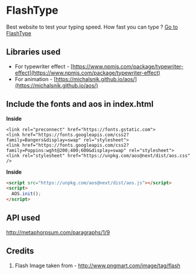 
# FlashType
Best website to test your typing speed.
How fast you can type ? 
[Go to FlashType](https://rohit-nandagawali.github.io/FlashType/)

## Libraries used

 - For typewriter effect - [https://www.npmjs.com/package/typewriter-effect](https://www.npmjs.com/package/typewriter-effect)
 - For animation - [https://michalsnik.github.io/aos/](https://michalsnik.github.io/aos/)
 
## Include the fonts and aos in index.html

**Inside**
  
```
<link rel="preconnect" href="https://fonts.gstatic.com">
<link href="https://fonts.googleapis.com/css2?family=Bangers&display=swap" rel="stylesheet">
<link href="https://fonts.googleapis.com/css2?family=Poppins:wght@200;400;600&display=swap" rel="stylesheet">
<link rel="stylesheet" href="https://unpkg.com/aos@next/dist/aos.css" />
```

**Inside**
  
```html
<script src="https://unpkg.com/aos@next/dist/aos.js"></script>
<script>
  AOS.init();
</script>
```

## API used

http://metaphorpsum.com/paragraphs/1/9

## Credits

1. Flash Image taken from - http://www.pngmart.com/image/tag/flash
